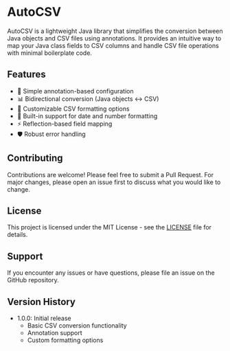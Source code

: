 # AutoCSV

AutoCSV is a lightweight Java library that simplifies the conversion between Java objects and CSV files using annotations. It provides an intuitive way to map your Java class fields to CSV columns and handle CSV file operations with minimal boilerplate code.

## Features

- 🔧 Simple annotation-based configuration
- 📊 Bidirectional conversion (Java objects ↔ CSV)
- 📝 Customizable CSV formatting options
- 📅 Built-in support for date and number formatting
- ⚡ Reflection-based field mapping
- 🛡️ Robust error handling

## Contributing

Contributions are welcome! Please feel free to submit a Pull Request. For major changes, please open an issue first to discuss what you would like to change.

## License

This project is licensed under the MIT License - see the [LICENSE](LICENSE) file for details.

## Support

If you encounter any issues or have questions, please file an issue on the GitHub repository.

## Version History

- 1.0.0: Initial release
  - Basic CSV conversion functionality
  - Annotation support
  - Custom formatting options